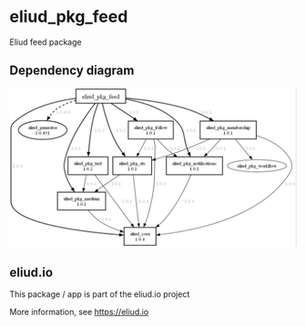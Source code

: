 # eliud_pkg_feed

Eliud feed package

## Dependency diagram

![Dependency diagram](https://github.com/eliudio/eliud_pkg_feed/raw/main/depends.jpg)

## eliud.io

This package / app is part of the eliud.io project

More information, see https://eliud.io
